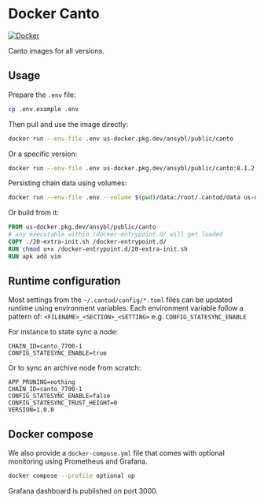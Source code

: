 # Docker Canto

[![Docker](https://github.com/ansybl/docker-canto/actions/workflows/build.yml/badge.svg)](https://github.com/ansybl/docker-canto/actions/workflows/build.yml)

Canto images for all versions.

## Usage

Prepare the `.env` file:

```sh
cp .env.example .env
```

Then pull and use the image directly:

```sh
docker run --env-file .env us-docker.pkg.dev/ansybl/public/canto
```

Or a specific version:

```sh
docker run --env-file .env us-docker.pkg.dev/ansybl/public/canto:8.1.2
```

Persisting chain data using volumes:

```sh
docker run --env-file .env --volume $(pwd)/data:/root/.cantod/data us-docker.pkg.dev/ansybl/public/canto
```

Or build from it:

```dockerfile
FROM us-docker.pkg.dev/ansybl/public/canto
# any executable within /docker-entrypoint.d/ will get loaded
COPY ./20-extra-init.sh /docker-entrypoint.d/
RUN chmod u+x /docker-entrypoint.d/20-extra-init.sh
RUN apk add vim
```

## Runtime configuration

Most settings from the `~/.cantod/config/*.toml` files can be updated runtime using environment variables.
Each environment variable follow a pattern of:
`<FILENAME>_<SECTION>_<SETTING>` e.g. `CONFIG_STATESYNC_ENABLE`

For instance to state sync a node:

```
CHAIN_ID=canto_7700-1
CONFIG_STATESYNC_ENABLE=true
```

Or to sync an archive node from scratch:

```
APP_PRUNING=nothing
CHAIN_ID=canto_7700-1
CONFIG_STATESYNC_ENABLE=false
CONFIG_STATESYNC_TRUST_HEIGHT=0
VERSION=1.0.0
```

## Docker compose

We also provide a `docker-compose.yml` file that comes with optional monitoring using Prometheus and Grafana.

```sh
docker compose --profile optional up
```

Grafana dashboard is published on port 3000.
